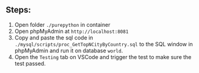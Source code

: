 ## Steps:
1. Open folder `./purepython` in container 
2. Open phpMyAdmin at `http://localhost:8081`
3. Copy and paste the sql code in `./mysql/scripts/proc_GetTopNCityByCountry.sql` to the SQL window in phpMyAdmin and run it on database `world`.
4. Open the `Testing` tab on VSCode and trigger the test to make sure the test passed. 